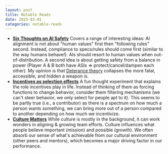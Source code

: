 ```yaml
---
layout: post
title: Notable Reads
date: 2025-03-01
categories: notable-reads
---
```


- **[Six Thoughts on AI Safety](https://www.lesswrong.com/posts/3jnziqCF3vA2NXAKp/six-thoughts-on-ai-safety)**
	Covers a range of interesting ideas: AI alignment is not about "human values" first then "following rules" second. Instead, compliance to specs/rules should come first (similar to the way humans behave!). AIs should resort to human values when out-of-distribution. A second idea is about getting safety from a balance in power (Player A & B both have ASIs => protect/cancel/dampen each other). My opinion is that [Deterance theory](https://en.wikipedia.org/wiki/Deterrence_theory) collapses the more fatal, accessible, and hidden a weapon is.
- **[Incentives as selection effects](https://blog.sbensu.com/posts/incentives-as-selection-effects)**
	A fun thought experiment that explains the role incentives play in life. Instead of thinking of them as forcing functions to change behavior, consider them filtering mechanisms (we can't steer behavior, we only select for people apt to it). This seems to be partly true (i.e., a contributor) as there is a spectrum on how much a person wants something, we can bring more out of a person compared to another depending on how much we incentivize.
- **[Culture Matters](https://danluu.com/culture)**
	While culture is mostly in the background, it can work wonders in aligning & growing team efforts. Culture influences what people believe important (mission) and possible (growth). We often absorb our sense of what's achievable from our cultural environment (other peers and mentors), which becomes a major driving factor in our performance. 